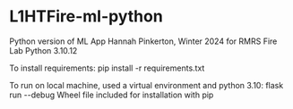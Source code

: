 # L1HTFire-ml-python
Python version of ML App
Hannah Pinkerton, Winter 2024 for RMRS Fire Lab
Python 3.10.12

To install requirements:
  pip install -r requirements.txt

To run on local machine, used a virtual environment and python 3.10:
  flask run --debug
Wheel file included for installation with pip
